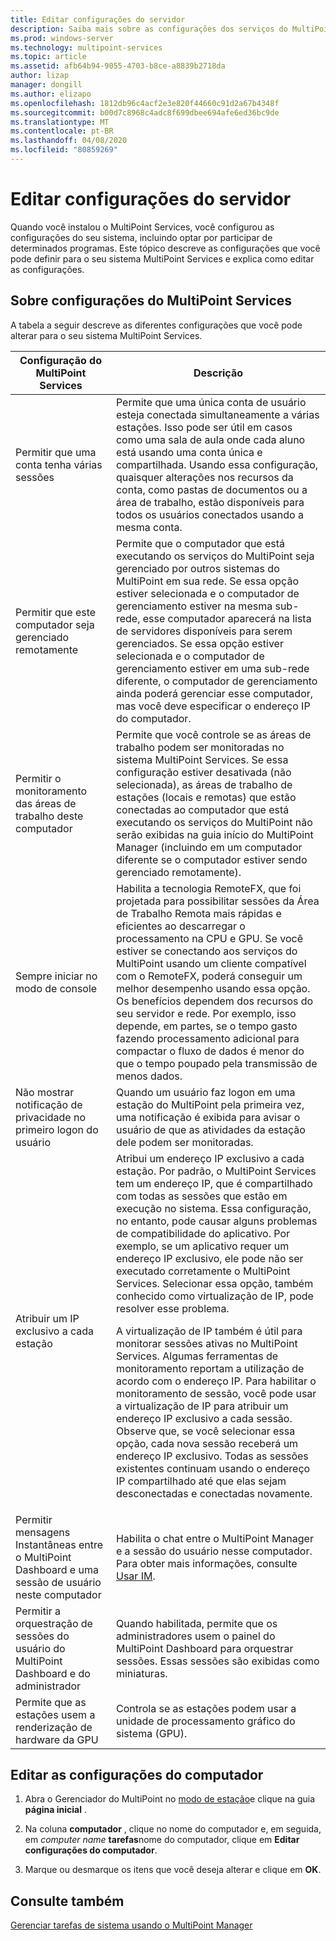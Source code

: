 ```yaml
---
title: Editar configurações do servidor
description: Saiba mais sobre as configurações dos serviços do MultiPoint
ms.prod: windows-server
ms.technology: multipoint-services
ms.topic: article
ms.assetid: afb64b94-9055-4703-b8ce-a8839b2718da
author: lizap
manager: dongill
ms.author: elizapo
ms.openlocfilehash: 1812db96c4acf2e3e820f44660c91d2a67b4348f
ms.sourcegitcommit: b00d7c8968c4adc8f699dbee694afe6ed36bc9de
ms.translationtype: MT
ms.contentlocale: pt-BR
ms.lasthandoff: 04/08/2020
ms.locfileid: "80859269"
---
```

# <a name="edit-server-settings"></a>Editar configurações do servidor
Quando você instalou o MultiPoint Services, você configurou as configurações do seu sistema, incluindo optar por participar de determinados programas. Este tópico descreve as configurações que você pode definir para o seu sistema MultiPoint Services e explica como editar as configurações.  
  
## <a name="about-multipoint-services-settings"></a>Sobre configurações do MultiPoint Services  
A tabela a seguir descreve as diferentes configurações que você pode alterar para o seu sistema MultiPoint Services.  
  
|Configuração do MultiPoint Services|Descrição|  
|-----------------------------------------------------------------------------------------|---------------|  
|Permitir que uma conta tenha várias sessões|Permite que uma única conta de usuário esteja conectada simultaneamente a várias estações. Isso pode ser útil em casos como uma sala de aula onde cada aluno está usando uma conta única e compartilhada. Usando essa configuração, quaisquer alterações nos recursos da conta, como pastas de documentos ou a área de trabalho, estão disponíveis para todos os usuários conectados usando a mesma conta.|  
|Permitir que este computador seja gerenciado remotamente|Permite que o computador que está executando os serviços do MultiPoint seja gerenciado por outros sistemas do MultiPoint em sua rede. Se essa opção estiver selecionada e o computador de gerenciamento estiver na mesma sub-rede, esse computador aparecerá na lista de servidores disponíveis para serem gerenciados. Se essa opção estiver selecionada e o computador de gerenciamento estiver em uma sub-rede diferente, o computador de gerenciamento ainda poderá gerenciar esse computador, mas você deve especificar o endereço IP do computador.|
|Permitir o monitoramento das áreas de trabalho deste computador|Permite que você controle se as áreas de trabalho podem ser monitoradas no sistema MultiPoint Services. Se essa configuração estiver desativada (não selecionada), as áreas de trabalho de estações (locais e remotas) que estão conectadas ao computador que está executando os serviços do MultiPoint não serão exibidas na guia início do MultiPoint Manager (incluindo em um computador diferente se o computador estiver sendo gerenciado remotamente).|  
|Sempre iniciar no modo de console|Habilita a tecnologia RemoteFX, que foi projetada para possibilitar sessões da Área de Trabalho Remota mais rápidas e eficientes ao descarregar o processamento na CPU e GPU. Se você estiver se conectando aos serviços do MultiPoint usando um cliente compatível com o RemoteFX, poderá conseguir um melhor desempenho usando essa opção. Os benefícios dependem dos recursos do seu servidor e rede. Por exemplo, isso depende, em partes, se o tempo gasto fazendo processamento adicional para compactar o fluxo de dados é menor do que o tempo poupado pela transmissão de menos dados.|  
|Não mostrar notificação de privacidade no primeiro logon do usuário|Quando um usuário faz logon em uma estação do MultiPoint pela primeira vez, uma notificação é exibida para avisar o usuário de que as atividades da estação dele podem ser monitoradas.|  
|Atribuir um IP exclusivo a cada estação|Atribui um endereço IP exclusivo a cada estação. Por padrão, o MultiPoint Services tem um endereço IP, que é compartilhado com todas as sessões que estão em execução no sistema. Essa configuração, no entanto, pode causar alguns problemas de compatibilidade do aplicativo. Por exemplo, se um aplicativo requer um endereço IP exclusivo, ele pode não ser executado corretamente o MultiPoint Services. Selecionar essa opção, também conhecido como virtualização de IP, pode resolver esse problema.<p>A virtualização de IP também é útil para monitorar sessões ativas no MultiPoint Services. Algumas ferramentas de monitoramento reportam a utilização de acordo com o endereço IP. Para habilitar o monitoramento de sessão, você pode usar a virtualização de IP para atribuir um endereço IP exclusivo a cada sessão. Observe que, se você selecionar essa opção, cada nova sessão receberá um endereço IP exclusivo. Todas as sessões existentes continuam usando o endereço IP compartilhado até que elas sejam desconectadas e conectadas novamente.|  
|Permitir mensagens Instantâneas entre o MultiPoint Dashboard e uma sessão de usuário neste computador|Habilita o chat entre o MultiPoint Manager e a sessão do usuário nesse computador. Para obter mais informações, consulte [Usar IM](Use-IM.md).|  
|Permitir a orquestração de sessões do usuário do MultiPoint Dashboard e do administrador|Quando habilitada, permite que os administradores usem o painel do MultiPoint Dashboard para orquestrar sessões. Essas sessões são exibidas como miniaturas.|  
|Permite que as estações usem a renderização de hardware da GPU|Controla se as estações podem usar a unidade de processamento gráfico do sistema (GPU).|   
  
## <a name="editing-the-computer-settings"></a>Editar as configurações do computador  
  
1.  Abra o Gerenciador do MultiPoint no [modo de estação](Switch-Between-Modes.md)e clique na guia **página inicial** .  
  
2.  Na coluna **computador** , clique no nome do computador e, em seguida, em *computer name* **tarefas**nome do computador, clique em **Editar configurações do computador**.  
  
3.  Marque ou desmarque os itens que você deseja alterar e clique em **OK**.  
  
## <a name="see-also"></a>Consulte também  
[Gerenciar tarefas de sistema usando o MultiPoint Manager](Manage-System-Tasks-Using-MultiPoint-Manager.md)  
  
